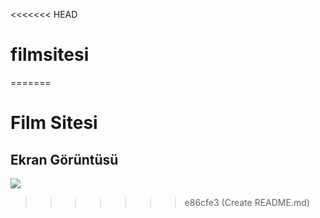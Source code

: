 <<<<<<< HEAD
# filmsitesi
=======
<h1>Film Sitesi</h1>

<h2>Ekran Görüntüsü</h2>

![](filmsitesi.gif)
>>>>>>> e86cfe3 (Create README.md)

